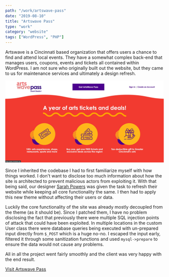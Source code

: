 ```yaml
---
path: "/work/artswave-pass"
date: "2019-08-10"
title: "Artswave Pass"
type: "work"
category: "website"
tags: ["WordPress", "PHP"]
---
```


Artswave is a Cincinnati based organization that offers users a chance to find and attend local events. They have a somewhat complex back-end that manages users, coupons, events and tickets all contained within WordPress. I am not sure who originally built out the website, but they came to us for maintenance services and ultimately a design refresh.

![Artswave Pass](./uploads/artswave-pass.jpg)

Since I inherited the codebase I had to first familiarize myself with how things worked. I don't want to disclose too much information about how the site is architected to prevent malicious actors from exploiting it. With that being said, our designer [Sarah Powers](https://sarahpowers.pizza) was given the task to refresh their website while keeping all core functionality the same. I then had to apply this new theme without affecting their users or data.

Luckily the core functionality of the site was already mostly decoupled from the theme (as it should be). Since I patched them, I have no problem disclosing the fact that previously there were multiple SQL injection points of attack that could have been exploited. In multiple locations in the custom User class there were database queries being executed with un-prepared input directly from `$_POST` which is a huge no-no. I escaped the input early, filtered it through some sanitization functions and used `mysql->prepare` to ensure the data would not cause any problems.

All in all the project went fairly smoothly and the client was very happy with the end result.

<a href="https://pass.artswave.org" class="bg-gray-300 hover:bg-gray-400 text-gray-800 font-bold py-2 px-4 rounded inline-flex items-center">Visit Artswave Pass</a>

